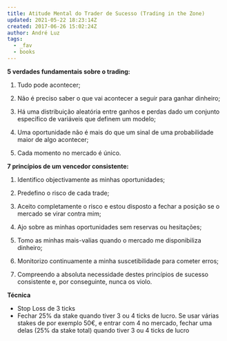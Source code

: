 ```yaml
---
title: Atitude Mental do Trader de Sucesso (Trading in the Zone)
updated: 2021-05-22 18:23:14Z
created: 2017-06-26 15:02:24Z
author: André Luz
tags:
  - _fav
  - books
---
```


**5 verdades fundamentais sobre o trading:**
1. Tudo pode acontecer;
2. Não é preciso saber o que vai acontecer a seguir para ganhar dinheiro;

3. Há uma distribuição aleatória entre ganhos e perdas dado um conjunto específico de variáveis que definem um modelo;

4. Uma oportunidade não é mais do que um sinal de uma probabilidade maior de algo acontecer;

5. Cada momento no mercado é único.

**7 princípios de um vencedor consistente:**
1. Identifico objectivamente as minhas oportunidades;
2. Predefino o risco de cada trade;

3. Aceito completamente o risco e estou disposto a fechar a posição se o mercado se virar contra mim;

4. Ajo sobre as minhas oportunidades sem reservas ou hesitações;
5. Tomo as minhas mais-valias quando o mercado me disponibiliza dinheiro;
6. Monitorizo continuamente a minha suscetibilidade para cometer erros;

7. Compreendo a absoluta necessidade destes princípios de sucesso consistente e, por conseguinte, nunca os violo.

**Técnica**

- Stop Loss de 3 ticks
- Fechar 25% da stake quando tiver 3 ou 4 ticks de lucro. Se usar várias stakes de por exemplo 50€, e entrar com 4 no mercado, fechar uma delas (25% da stake total) quando tiver 3 ou 4 ticks de lucro
